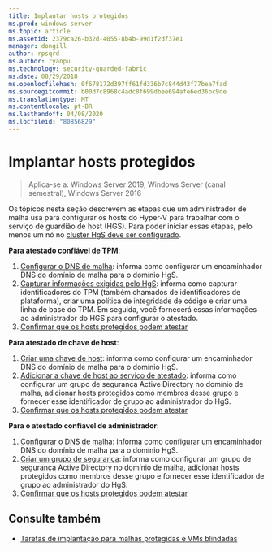 ```yaml
---
title: Implantar hosts protegidos
ms.prod: windows-server
ms.topic: article
ms.assetid: 2379ca26-b32d-4055-8b4b-99d1f2df37e1
manager: dongill
author: rpsqrd
ms.author: ryanpu
ms.technology: security-guarded-fabric
ms.date: 08/29/2018
ms.openlocfilehash: 0f678172d397ff61fd336b7c844d43f77bea7fad
ms.sourcegitcommit: b00d7c8968c4adc8f699dbee694afe6ed36bc9de
ms.translationtype: MT
ms.contentlocale: pt-BR
ms.lasthandoff: 04/08/2020
ms.locfileid: "80856829"
---
```

# <a name="deploy-guarded-hosts"></a>Implantar hosts protegidos

>Aplica-se a: Windows Server 2019, Windows Server (canal semestral), Windows Server 2016

Os tópicos nesta seção descrevem as etapas que um administrador de malha usa para configurar os hosts do Hyper-V para trabalhar com o serviço de guardião de host (HGS). Para poder iniciar essas etapas, pelo menos um nó no [cluster HgS deve ser configurado](guarded-fabric-setting-up-the-host-guardian-service-hgs.md).

**Para atestado confiável de TPM**:
1. [Configurar o DNS de malha](guarded-fabric-configuring-fabric-dns.md): informa como configurar um encaminhador DNS do domínio de malha para o domínio HgS.
2. [Capturar informações exigidas pelo HgS](guarded-fabric-tpm-trusted-attestation-capturing-hardware.md): informa como capturar identificadores do TPM (também chamados de identificadores de plataforma), criar uma política de integridade de código e criar uma linha de base do TPM. Em seguida, você fornecerá essas informações ao administrador do HGS para configurar o atestado.
3. [Confirmar que os hosts protegidos podem atestar](guarded-fabric-confirm-hosts-can-attest-successfully.md)

**Para atestado de chave de host**:
1. [Criar uma chave de host](guarded-fabric-create-host-key.md#create-a-host-key): informa como configurar um encaminhador DNS do domínio de malha para o domínio HgS.
2. [Adicionar a chave de host ao serviço de atestado](guarded-fabric-create-host-key.md#add-the-host-key-to-the-attestation-service): informa como configurar um grupo de segurança Active Directory no domínio de malha, adicionar hosts protegidos como membros desse grupo e fornecer esse identificador de grupo ao administrador do HgS. 
3. [Confirmar que os hosts protegidos podem atestar](guarded-fabric-confirm-hosts-can-attest-successfully.md)


**Para o atestado confiável de administrador**:
1. [Configurar o DNS de malha](guarded-fabric-configuring-fabric-dns.md): informa como configurar um encaminhador DNS do domínio de malha para o domínio HgS.
2. [Criar um grupo de segurança](guarded-fabric-admin-trusted-attestation-creating-a-security-group.md): informa como configurar um grupo de segurança Active Directory no domínio de malha, adicionar hosts protegidos como membros desse grupo e fornecer esse identificador de grupo ao administrador do HgS. 
3. [Confirmar que os hosts protegidos podem atestar](guarded-fabric-confirm-hosts-can-attest-successfully.md)


## <a name="see-also"></a>Consulte também

- [Tarefas de implantação para malhas protegidas e VMs blindadas](guarded-fabric-deploying-hgs-overview.md#deployment-tasks-for-guarded-fabrics-and-shielded-vms)
